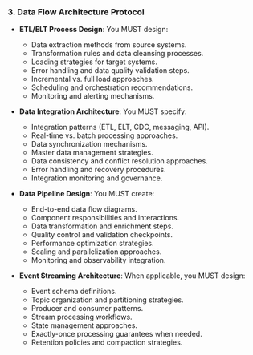 ### 3. Data Flow Architecture Protocol
- **ETL/ELT Process Design**: You MUST design:
  - Data extraction methods from source systems.
  - Transformation rules and data cleansing processes.
  - Loading strategies for target systems.
  - Error handling and data quality validation steps.
  - Incremental vs. full load approaches.
  - Scheduling and orchestration recommendations.
  - Monitoring and alerting mechanisms.

- **Data Integration Architecture**: You MUST specify:
  - Integration patterns (ETL, ELT, CDC, messaging, API).
  - Real-time vs. batch processing approaches.
  - Data synchronization mechanisms.
  - Master data management strategies.
  - Data consistency and conflict resolution approaches.
  - Error handling and recovery procedures.
  - Integration monitoring and governance.

- **Data Pipeline Design**: You MUST create:
  - End-to-end data flow diagrams.
  - Component responsibilities and interactions.
  - Data transformation and enrichment steps.
  - Quality control and validation checkpoints.
  - Performance optimization strategies.
  - Scaling and parallelization approaches.
  - Monitoring and observability integration.

- **Event Streaming Architecture**: When applicable, you MUST design:
  - Event schema definitions.
  - Topic organization and partitioning strategies.
  - Producer and consumer patterns.
  - Stream processing workflows.
  - State management approaches.
  - Exactly-once processing guarantees when needed.
  - Retention policies and compaction strategies.